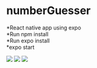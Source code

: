 # numberGuesser
*React native app using expo <br/>
*Run npm install <br/>
*Run expo install <br/>
*expo start<br/>


<img src="https://github.com/kakoon8/numberGuesser/blob/main/Capture1.PNG" />
<img src="https://github.com/kakoon8/numberGuesser/blob/main/Capture2.PNG />
<img src="https://github.com/kakoon8/numberGuesser/blob/main/Capture4.PNG"/>
<img src="https://github.com/kakoon8/numberGuesser/blob/main/Capture5.PNG"/>

